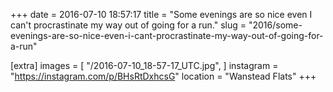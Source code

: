 +++
date = 2016-07-10 18:57:17
title = "Some evenings are so nice even I can't procrastinate my way out of going for a run."
slug = "2016/some-evenings-are-so-nice-even-i-cant-procrastinate-my-way-out-of-going-for-a-run"

[extra]
images = [
    "/2016-07-10_18-57-17_UTC.jpg",
]
instagram = "https://instagram.com/p/BHsRtDxhcsG"
location = "Wanstead Flats"
+++

